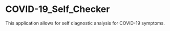 # COVID-19_Self_Checker
This application allows for self diagnostic analysis for COVID-19 symptoms.
